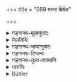 +++
title = "069 यस्या म्रियेत"

+++

<details><summary>गङ्गानथ-मूलानुवादः</summary>

If the husband of a maiden dies after the troth has been verbally plighted,—shall her then own younger brother-in-law espouse in the following manner.—(69)
</details>

<details><summary>मेधातिथिः</summary>

नियोगरूपत्वात् कन्यागतो ऽयं धर्म उच्यते । **वाचा सत्ये कृते** वाग्दाने निवृत्ते, एकेन दत्तापरेण प्रतिगृहीता । **ताम् अनेन** वक्ष्यमाणेन **विधानेन निजः **सोदरो **देवरो विन्देत** विवाहयेत् ॥ ९.६९ ॥
</details>

<details><summary>गङ्गानथ-भाष्यानुवादः</summary>

This verse lays down a practice in connection with maidens, which has the form of ‘authorization’.

‘*After the troth has been verbally plighted*’—*i.e*., alter the accomplishment of verbal betrothal;—when she has been given away orally by one and accepted by the other party.

‘*Her own younger brother-in-law shall espouse*’—marry—‘*her, in the following manner*’—(69)
</details>

<details><summary>गङ्गानथ-टिप्पन्यः</summary>

This verse is quoted in *Mitākṣarā* (1.69), as enunciating the view that the sanction of the ‘*kṣeṭraja*’ son pertains only to those cases where the bridegroom has died after the verbal betrothal;—again under 2.127, as describing the case in which alone ‘*niyoga*’ is permissible;—and it adds that this verse implies that the man to whom a girl has been betrothed has become her ‘husband’ even before the marriage rites have been performed.

*Mitākṣarā* adds the following notes:—When the ‘husband’ to whom the
girl has been betrothed dies, then his ‘own’ *i.e*., uterine brother, elder or younger, ‘*vindeta*,’ shall take her, *i.e*., marry her. It construes ‘*anena vidhānena*’ with the next verse.

It is quoted in *Smṛtitattva* (II, p. 129), to the effect that the child born under this rule belongs to the person to whom the girl had been previously betrothed;—in *Aparārka* (p. 78), which also notes that this verse serves to restrict the sanction of ‘*niyoga*’ or of ‘marriage of widows’ to cases of mere *betrothal*, not of actual *marriage*;—in
*Parāśaramādhava* (Vyavahāra, p. 351), to the same effect; and it adds
that for this reason the foregoing conflicting verses 59-68 should not be understood as setting forth two optional alternatives;—and in
*Vīramitrodaya* (Saṃskāra, p. 737), to the effect that ‘*niyoga*’ does
not mean mere *intercourse*, without marriage, it means *marriage* and then intercourse;—and again on p. 756, as laying down the marrying of the girl by her younger brother-in-law, on the death of her (betrothed) husband.

This verse is quoted also in *Nṛsiṃhaprasāda* (Vyavahāra, 38a).
</details>

<details><summary>गङ्गानथ-तुल्य-वाक्यानि</summary>

**(verses 9.69-70)  
**

*Vaśiṣṭha* (17.72-74).—‘If the betrothed of a maiden die after she has
been promised to him verbally and by a libation of water,—but before she was married to him with the sacred texts,—she belongs to her father alone. If a damsel has been abducted by force, and not wedded with the sacred texts, she may lawfully he given to another man; she is even like a maiden. If before the death of her husband, the damsel had merely been wedded with the sacred texts, and the marriage had not been consummated, she may be married again.’

*Kātyāyana* (Vīramitrodaya-Saṃskāra, p. 739).—‘If a man should die or
become lost after betrothal, the girl shall wait for three menstrual periods and then marry another person.’
</details>

<details><summary>भारुचिः</summary>

**विधानं** विधिर् विवाहो यथोक्तः, **विन्देतेति** वचनात् । इतरथा ह्य् अनूढाम् उपगच्छतः कन्यादूषणम् उपपतं स्यात् । निय्मार्थश् चैवम् आरम्भः । एतस्माद् एव च लिङ्गात् प्राग् विवाहात् वाक्प्रदानम् अस्ति, यस्मिन् निर्वृत्ते मृते भर्तरि सान्यस्मै दीयेत ॥ ९.६९ ॥
</details>

<details><summary>Bühler</summary>

069	If the (future) husband of a maiden dies after troth verbally plighted, her brother-in-law shall wed her according to the following rule.
</details>
